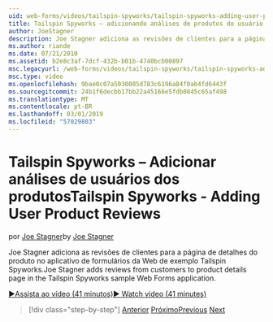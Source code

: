 ```yaml
---
uid: web-forms/videos/tailspin-spyworks/tailspin-spyworks-adding-user-product-reviews
title: Tailspin Spyworks – adicionando análises de produtos do usuário | Microsoft Docs
author: JoeStagner
description: Joe Stagner adiciona as revisões de clientes para a página de detalhes do produto no aplicativo de formulários da Web de exemplo Tailspin Spyworks.
ms.author: riande
ms.date: 07/21/2010
ms.assetid: b2e8c3af-7dcf-432b-b01b-4740bcb00897
msc.legacyurl: /web-forms/videos/tailspin-spyworks/tailspin-spyworks-adding-user-product-reviews
msc.type: video
ms.openlocfilehash: 9bae0c07a5030085d783c6196a84f0ab4fd6443f
ms.sourcegitcommit: 24b1f6decbb17bb22a45166e5fdb0845c65af498
ms.translationtype: MT
ms.contentlocale: pt-BR
ms.lasthandoff: 03/01/2019
ms.locfileid: "57029803"
---
```

<a name="tailspin-spyworks---adding-user-product-reviews"></a><span data-ttu-id="2c111-103">Tailspin Spyworks – Adicionar análises de usuários dos produtos</span><span class="sxs-lookup"><span data-stu-id="2c111-103">Tailspin Spyworks - Adding User Product Reviews</span></span>
====================
<span data-ttu-id="2c111-104">por [Joe Stagner](https://github.com/JoeStagner)</span><span class="sxs-lookup"><span data-stu-id="2c111-104">by [Joe Stagner](https://github.com/JoeStagner)</span></span>

<span data-ttu-id="2c111-105">Joe Stagner adiciona as revisões de clientes para a página de detalhes do produto no aplicativo de formulários da Web de exemplo Tailspin Spyworks.</span><span class="sxs-lookup"><span data-stu-id="2c111-105">Joe Stagner adds reviews from customers to product details page in the Tailspin Spyworks sample Web Forms application.</span></span>

[<span data-ttu-id="2c111-106">&#9654;Assista ao vídeo (41 minutos)</span><span class="sxs-lookup"><span data-stu-id="2c111-106">&#9654; Watch video (41 minutes)</span></span>](https://channel9.msdn.com/Blogs/ASP-NET-Site-Videos/tailspin-spyworks-adding-user-product-reviews)

> [!div class="step-by-step"]
> <span data-ttu-id="2c111-107">[Anterior](tailspin-spyworks-final-check-out.md)
> [Próximo](tailspin-spyworks-displaying-user-reviews.md)</span><span class="sxs-lookup"><span data-stu-id="2c111-107">[Previous](tailspin-spyworks-final-check-out.md)
[Next](tailspin-spyworks-displaying-user-reviews.md)</span></span>
